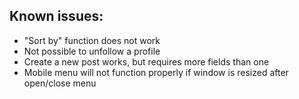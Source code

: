 ## Known issues:

- "Sort by" function does not work
- Not possible to unfollow a profile
- Create a new post works, but requires more fields than one
- Mobile menu will not function properly if window is resized after open/close menu

